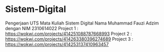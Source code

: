 # Sistem-Digital
Pengerjaan  UTS Mata Kuliah Sistem Digital Nama Muhammad Fauzi Adzim dengan NIM 2310614022 Project 1 : https://wokwi.com/projects/414251088787668993  Project 2 : https://wokwi.com/projects/414263380396274689  Project 3 : https://wokwi.com/projects/414253137410963457
